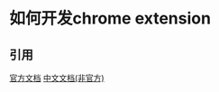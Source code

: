 # 如何开发chrome extension


## 引用
[官方文档](https://developer.chrome.com/extensions/getstarted)
[中文文档(非官方)](https://crxdoc-zh.appspot.com/extensions/getstarted)